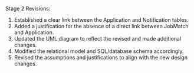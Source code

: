 Stage 2 Revisions:

1. Established a clear link between the Application and Notification tables.
2. Added a justification for the absence of a direct link between JobMatch and Application.
3. Updated the UML diagram to reflect the revised and made additional changes.
4. Modified the relational model and SQL/database schema accordingly.
5. Revised the assumptions and justifications to align with the new design changes.

